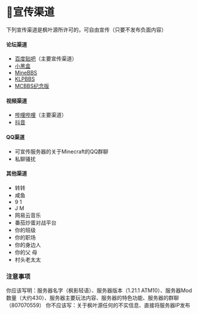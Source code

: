# 🦜宣传渠道

下列宣传渠道是枫叶源所许可的，可自由宣传（只要不发布负面内容）

#### 论坛渠道

- [百度贴吧](https://tieba.baidu.com/)（主要宣传渠道）
- [小黑盒](https://www.xiaoheihe.cn/home/)
- [MineBBS](https://www.minebbs.com/)
- [KLPBBS](https://www.klpbbs.com/)
- [MCBBS纪念版](https://www.mcbbs.co/forum.php)

#### 视频渠道

- [哔哩哔哩](https://www.bilibili.com/)（主要渠道）
- [抖音](https://www.douyin.com/)

#### QQ渠道

- 可宣传服务器的关于Minecraft的QQ群聊
- 私聊骚扰

#### 其他渠道

- 转转
- 咸鱼
- 9 1
- J M
- 网易云音乐
- 番茄炒蛋对战平台
- 你的班级
- 你的职场
- 你的身边人
- 你的父 母
- 村头老太太

### 注意事项

你应该写明：服务器名字（枫影轻语）、服务器版本（1.21.1 ATM10）、服务器Mod数量（大约430）、服务器主要玩法内容、服务器的特色功能、服务器的群聊（807070559） 你不应该写：关于枫叶源任何的不实信息、直接将服务器IP发布